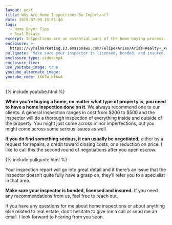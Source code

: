 ```yaml
---
layout: post
title: Why Are Home Inspections So Important?
date: 2019-07-09 15:51:40
tags:
  - Home Buyer Tips
  - Real Estate
excerpt: Inspections are an essential part of the home buying process. Here’s why.
enclosure: >-
  https://vyralmarketing.s3.amazonaws.com/Felipe+Arias/Arias+Realty+_+Why+Are+Home+Inspections+So+Important_.mp4
pullquote: 'Make sure your inspector is licensed, bonded, and insured.'
enclosure_type: video/mp4
enclosure_time:
use_youtube_image: true
youtube_alternate_image:
youtube_code: 1K6lW_kfbwA
---
```


{% include youtube.html %}

**When you’re buying a home, no matter what type of property is, you need to have a home inspection done on it**. We always recommend one to our clients. A general inspection ranges in cost from $200 to $500 and the inspector will do a thorough inspection of everything inside and outside of the property. You might just come across minor imperfections, but you might come across some serious issues as well.

**If you do find something serious, it can usually be negotiated,** either by a request for repairs, a credit toward closing costs, or a reduction on price. I like to call this the second round of negotiations after you open escrow.

{% include pullquote.html %}

Your inspection report will go into great detail and if there’s an issue that the inspector doesn’t quite fully have a grasp on, they’ll refer you to a specialist in that area.

**Make sure your inspector is bonded, licensed and insured.** If you need any recommendations from us, feel free to reach out.

If you have any questions for me about home inspections or about anything else related to real estate, don’t hesitate to give me a call or send me an email. I look forward to hearing from you soon.<br>&nbsp;